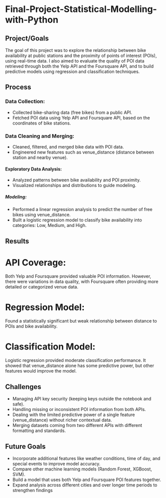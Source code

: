 # Final-Project-Statistical-Modelling-with-Python

## Project/Goals
The goal of this project was to explore the relationship between bike availability at public stations and the proximity of points of interest (POIs), using real-time data.
I also aimed to evaluate the quality of POI data retrieved through both the Yelp API and the Foursquare API, and to build predictive models using regression and classification techniques.

## Process
### Data Collection:
- Collected bike-sharing data (free bikes) from a public API.
- Fetched POI data using Yelp API and Foursquare API, based on the coordinates of bike stations.

### Data Cleaning and Merging:
- Cleaned, filtered, and merged bike data with POI data.
- Engineered new features such as venue_distance (distance between station and nearby venue).

#### Exploratory Data Analysis:
- Analyzed patterns between bike availability and POI proximity.
- Visualized relationships and distributions to guide modeling.

##### Modeling:
- Performed a linear regression analysis to predict the number of free bikes using venue_distance.
- Built a logistic regression model to classify bike availability into categories: Low, Medium, and High.

## Results
# API Coverage:
Both Yelp and Foursquare provided valuable POI information. However, there were variations in data quality, with Foursquare often providing more detailed or categorized venue data.

# Regression Model:
Found a statistically significant but weak relationship between distance to POIs and bike availability.

# Classification Model:
Logistic regression provided moderate classification performance. It showed that venue_distance alone has some predictive power, but other features would improve the model.

## Challenges 
- Managing API key security (keeping keys outside the notebook and safe).
- Handling missing or inconsistent POI information from both APIs.
- Dealing with the limited predictive power of a single feature (venue_distance) without richer contextual data.
- Merging datasets coming from two different APIs with different formatting and standards.

## Future Goals
- Incorporate additional features like weather conditions, time of day, and special events to improve model accuracy.
- Compare other machine learning models (Random Forest, XGBoost, SVM).
- Build a model that uses both Yelp and Foursquare POI features together.
- Expand analysis across different cities and over longer time periods to strengthen findings
